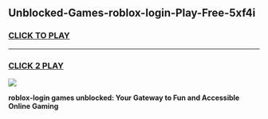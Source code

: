 
## Unblocked-Games-roblox-login-Play-Free-5xf4i
<h3>
<a href="https://premium76.site?title=roblox-login&ref=24M">CLICK TO PLAY</a></h3>
<hr>

<h3>
<a href="https://premium76.site?title=roblox-login&ref=24M">CLICK 2 PLAY</a>
  
</h3>

<a href="https://premium76.site?title=roblox-login&ref=24M"><img src="https://clearcache.store/games.png"></a>


**roblox-login games unblocked: Your Gateway to Fun and Accessible Online Gaming**

